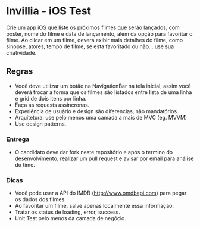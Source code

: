 # Invillia - iOS Test
Crie um app iOS que liste os próximos filmes que serão lançados, com poster, nome do filme e data de lançamento, além da opção para favoritar o filme. Ao clicar em um filme, deverá exibir mais detalhes do filme, como sinopse, atores, tempo de filme, se esta favoritado ou não... use sua criatividade.

## Regras
* Você deve utilizar um botão na NavigationBar na tela inicial, assim você deverá trocar a forma que os filmes são listados entre lista de uma linha e grid de dois itens por linha.
* Faça as requests assincronas.
* Experiência de usuário e design são diferencias, não mandatórios.
* Arquitetura: use pelo menos uma camada a mais de MVC (eg. MVVM)
* Use design patterns.

### Entrega
* O candidato deve dar fork neste repositório e após o termino do desenvolvimento, realizar um pull request e avisar por email para análise do time.

### Dicas
* Você pode usar a API do IMDB (http://www.omdbapi.com) para pegar os dados dos filmes.
* Ao favoritar um filme, salve apenas localmente essa informação.
* Tratar os status de loading, error, success.
* Unit Test pelo menos da camada de negócio.
